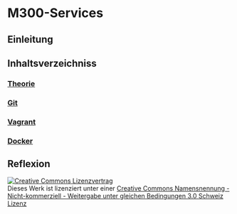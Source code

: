 # M300-Services

## Einleitung

## Inhaltsverzeichniss  

### [Theorie](M300/Theorie.md "Theorie")

### [Git](M300/Git.md "Git")

### [Vagrant](M300/Vagrant.md "Vagrant")

### [Docker](M300/Docker.md "Docker")


## Reflexion

<a rel="license" href="http://creativecommons.org/licenses/by-nc-sa/3.0/ch/"><img alt="Creative Commons Lizenzvertrag" style="border-width:0" src="https://i.creativecommons.org/l/by-nc-sa/3.0/ch/88x31.png" /></a><br />Dieses Werk ist lizenziert unter einer <a rel="license" href="http://creativecommons.org/licenses/by-nc-sa/3.0/ch/">Creative Commons Namensnennung - Nicht-kommerziell - Weitergabe unter gleichen Bedingungen 3.0 Schweiz Lizenz</a>
